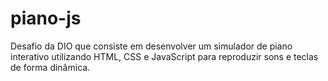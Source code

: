 # piano-js
Desafio da DIO que consiste em desenvolver um simulador de piano interativo utilizando HTML, CSS e JavaScript para reproduzir sons e teclas de forma dinâmica.
